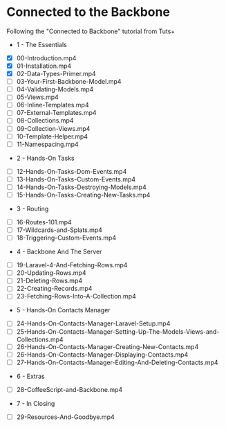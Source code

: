 # Connected to the Backbone #

Following the "Connected to Backbone" tutorial from Tuts+

- 1 - The Essentials
 - [X] 00-Introduction.mp4
 - [X] 01-Installation.mp4
 - [X] 02-Data-Types-Primer.mp4
 - [ ] 03-Your-First-Backbone-Model.mp4
 - [ ] 04-Validating-Models.mp4
 - [ ] 05-Views.mp4
 - [ ] 06-Inline-Templates.mp4
 - [ ] 07-External-Templates.mp4
 - [ ] 08-Collections.mp4
 - [ ] 09-Collection-Views.mp4
 - [ ] 10-Template-Helper.mp4
 - [ ] 11-Namespacing.mp4
- 2 - Hands-On Tasks
 - [ ] 12-Hands-On-Tasks-Dom-Events.mp4
 - [ ] 13-Hands-On-Tasks-Custom-Events.mp4
 - [ ] 14-Hands-On-Tasks-Destroying-Models.mp4
 - [ ] 15-Hands-On-Tasks-Creating-New-Tasks.mp4
- 3 - Routing
 - [ ] 16-Routes-101.mp4
 - [ ] 17-Wildcards-and-Splats.mp4
 - [ ] 18-Triggering-Custom-Events.mp4
- 4 - Backbone And The Server
 - [ ] 19-Laravel-4-And-Fetching-Rows.mp4
 - [ ] 20-Updating-Rows.mp4
 - [ ] 21-Deleting-Rows.mp4
 - [ ] 22-Creating-Records.mp4
 - [ ] 23-Fetching-Rows-Into-A-Collection.mp4
- 5 - Hands-On Contacts Manager
 - [ ] 24-Hands-On-Contacts-Manager-Laravel-Setup.mp4
 - [ ] 25-Hands-On-Contacts-Manager-Setting-Up-The-Models-Views-and-Collections.mp4
 - [ ] 26-Hands-On-Contacts-Manager-Creating-New-Contacts.mp4
 - [ ] 26-Hands-On-Contacts-Manager-Displaying-Contacts.mp4
 - [ ] 27-Hands-On-Contacts-Manager-Editing-And-Deleting-Contacts.mp4
- 6 - Extras
 - [ ] 28-CoffeeScript-and-Backbone.mp4
- 7 - In Closing
 - [ ] 29-Resources-And-Goodbye.mp4
